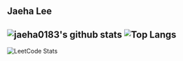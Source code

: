 Jaeha Lee
---
![jaeha0183's github stats](https://github-readme-stats.vercel.app/api?username=jaeha0183&show_icons=true&theme=dark)
![Top Langs](https://github-readme-stats.vercel.app/api/top-langs/?username=jaeha0183&layout=compact&theme=dark)
---
![LeetCode Stats](https://leetcard.jacoblin.cool/jaeha0183?theme=dark&ext=activity)

